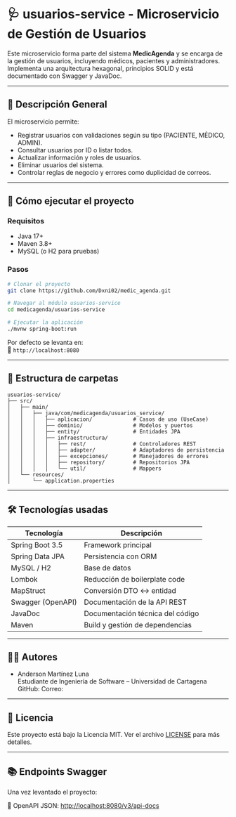 
# 🩺 usuarios-service - Microservicio de Gestión de Usuarios

Este microservicio forma parte del sistema **MedicAgenda** y se encarga de la gestión de usuarios, incluyendo médicos, pacientes y administradores. Implementa una arquitectura hexagonal, principios SOLID y está documentado con Swagger y JavaDoc.

---

## 📌 Descripción General

El microservicio permite:
- Registrar usuarios con validaciones según su tipo (PACIENTE, MÉDICO, ADMIN).
- Consultar usuarios por ID o listar todos.
- Actualizar información y roles de usuarios.
- Eliminar usuarios del sistema.
- Controlar reglas de negocio y errores como duplicidad de correos.

---

## 🚀 Cómo ejecutar el proyecto

### Requisitos
- Java 17+
- Maven 3.8+
- MySQL (o H2 para pruebas)

### Pasos
```bash
# Clonar el proyecto
git clone https://github.com/Dxni02/medic_agenda.git

# Navegar al módulo usuarios-service
cd medicagenda/usuarios-service

# Ejecutar la aplicación
./mvnw spring-boot:run
```

Por defecto se levanta en:  
📍 `http://localhost:8080`

---

## 📂 Estructura de carpetas

```
usuarios-service/
├── src/
│   ├── main/
│   │   ├── java/com/medicagenda/usuarios_service/
│   │   │   ├── aplicacion/             # Casos de uso (UseCase)
│   │   │   ├── dominio/                # Modelos y puertos
│   │   │   ├── entity/                 # Entidades JPA
│   │   │   ├── infraestructura/
│   │   │   │   ├── rest/               # Controladores REST
│   │   │   │   ├── adapter/            # Adaptadores de persistencia
│   │   │   │   ├── excepciones/        # Manejadores de errores
│   │   │   │   ├── repository/         # Repositorios JPA
│   │   │   │   └── util/               # Mappers
│   └── resources/
│       └── application.properties
```

---

## 🛠️ Tecnologías usadas

| Tecnología         | Descripción                         |
|--------------------|-------------------------------------|
| Spring Boot 3.5    | Framework principal                 |
| Spring Data JPA    | Persistencia con ORM                |
| MySQL / H2         | Base de datos                       |
| Lombok             | Reducción de boilerplate code       |
| MapStruct          | Conversión DTO ↔ entidad            |
| Swagger (OpenAPI)  | Documentación de la API REST        |
| JavaDoc            | Documentación técnica del código    |
| Maven              | Build y gestión de dependencias     |

---

## 👨‍💻 Autores

- Anderson Martínez Luna  
Estudiante de Ingeniería de Software – Universidad de Cartagena  
GitHub: 
Correo: 



---

## 📝 Licencia

Este proyecto está bajo la Licencia MIT. Ver el archivo [LICENSE](LICENSE) para más detalles.

---

## 📚 Endpoints Swagger

Una vez levantado el proyecto:

📘 OpenAPI JSON: [http://localhost:8080/v3/api-docs](http://localhost:8080/v3/api-docs)
